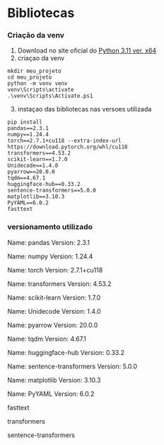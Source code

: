 # Bibliotecas

### Criação da venv 
1. Download no site oficial do [Python 3.11 ver. x64](https://www.python.org/ftp/python/3.11.9/python-3.11.9-amd64.exe)
2. criaçao da venv
```
mkdir meu_projeto
cd meu_projeto
python -m venv venv
venv\Scripts\activate
.\venv\Scripts\Activate.ps1
```

3. instaçao das bibliotecas nas versoes utilizada

```
pip install 
pandas==2.3.1 
numpy==1.24.4 
torch==2.7.1+cu118 --extra-index-url https://download.pytorch.org/whl/cu118 
transformers==4.53.2 
scikit-learn==1.7.0 
Unidecode==1.4.0 
pyarrow==20.0.0 
tqdm==4.67.1 
huggingface-hub==0.33.2 
sentence-transformers==5.0.0 
matplotlib==3.10.3 
PyYAML==6.0.2 
fasttext 
```
### versionamento utilizado

Name: pandas
Version: 2.3.1 

Name: numpy
Version: 1.24.4 

Name: torch
Version: 2.7.1+cu118

Name: transformers
Version: 4.53.2

Name: scikit-learn
Version: 1.7.0

Name: Unidecode
Version: 1.4.0

Name: pyarrow
Version: 20.0.0

Name: tqdm
Version: 4.67.1

Name: huggingface-hub
Version: 0.33.2

Name: sentence-transformers
Version: 5.0.0

Name: matplotlib
Version: 3.10.3

Name: PyYAML
Version: 6.0.2

fasttext

transformers

sentence-transformers
